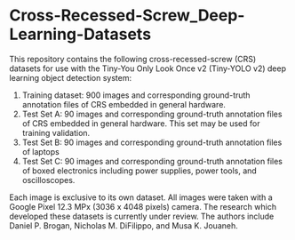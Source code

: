 # Cross-Recessed-Screw_Deep-Learning-Datasets
This repository contains the following cross-recessed-screw (CRS) datasets for use with the Tiny-You Only Look Once v2 (Tiny-YOLO v2) deep learning object detection system:

1) Training dataset: 900 images and corresponding ground-truth annotation files of CRS embedded in general hardware.
2) Test Set A: 90 images and corresponding ground-truth annotation files of CRS embedded in general hardware. This set may be used for training validation.
3) Test Set B: 90 images and corresponding ground-truth annotation files of laptops
4) Test Set C: 90 images and corresponding ground-truth annotation files of boxed electronics including power supplies, power tools, and oscilloscopes.

Each image is exclusive to its own dataset. All images were taken with a Google Pixel 12.3 MPx (3036 x 4048 pixels) camera.
The research which developed these datasets is currently under review.
The authors include Daniel P. Brogan, Nicholas M. DiFilippo, and Musa K. Jouaneh.

